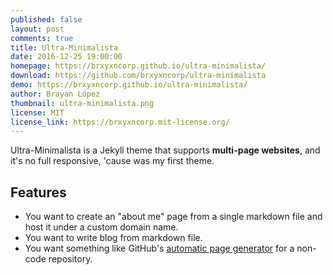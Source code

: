```yaml
---
published: false
layout: post
comments: true
title: Ultra-Minimalista
date: 2016-12-25 19:00:00
homepage: https://brxyxncorp.github.io/ultra-minimalista/
download: https://github.com/brxyxncorp/ultra-minimalista
demo: https://brxyxncorp.github.io/ultra-minimalista/
author: Brayan López
thumbnail: ultra-minimalista.png
license: MIT
license_link: https://brxyxncorp.mit-license.org/
---
```


Ultra-Minimalista is a Jekyll theme that supports **multi-page websites**, and it's no full responsive, 'cause was my first theme.

## Features

* You want to create an "about me" page from a single markdown file and   host it under a custom domain name.
* You want to write blog from markdown file.
* You want something like GitHub's [automatic page generator](https://pages.github.com/) for a non-code repository.

